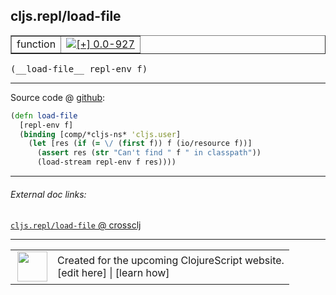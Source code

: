 ## cljs.repl/load-file



 <table border="1">
<tr>
<td>function</td>
<td><a href="https://github.com/cljsinfo/cljs-api-docs/tree/0.0-927"><img valign="middle" alt="[+] 0.0-927" title="Added in 0.0-927" src="https://img.shields.io/badge/+-0.0--927-lightgrey.svg"></a> </td>
</tr>
</table>


 <samp>
(__load-file__ repl-env f)<br>
</samp>

---







Source code @ [github](https://github.com/clojure/clojurescript/blob/r1211/src/clj/cljs/repl.clj#L102-L107):

```clj
(defn load-file
  [repl-env f]
  (binding [comp/*cljs-ns* 'cljs.user]
    (let [res (if (= \/ (first f)) f (io/resource f))]
      (assert res (str "Can't find " f " in classpath"))
      (load-stream repl-env f res))))
```

<!--
Repo - tag - source tree - lines:

 <pre>
clojurescript @ r1211
└── src
    └── clj
        └── cljs
            └── <ins>[repl.clj:102-107](https://github.com/clojure/clojurescript/blob/r1211/src/clj/cljs/repl.clj#L102-L107)</ins>
</pre>

-->

---



###### External doc links:

[`cljs.repl/load-file` @ crossclj](http://crossclj.info/fun/cljs.repl/load-file.html)<br>

---

 <table>
<tr><td>
<img valign="middle" align="right" width="48px" src="http://i.imgur.com/Hi20huC.png">
</td><td>
Created for the upcoming ClojureScript website.<br>
[edit here] | [learn how]
</td></tr></table>

[edit here]:https://github.com/cljsinfo/cljs-api-docs/blob/master/cljsdoc/cljs.repl/load-file.cljsdoc
[learn how]:https://github.com/cljsinfo/cljs-api-docs/wiki/cljsdoc-files

<!--

This information was too distracting to show to readers, but I'll leave it
commented here since it is helpful to:

- pretty-print the data used to generate this document
- and show how to retrieve that data



The API data for this symbol:

```clj
{:ns "cljs.repl",
 :name "load-file",
 :type "function",
 :signature ["[repl-env f]"],
 :source {:code "(defn load-file\n  [repl-env f]\n  (binding [comp/*cljs-ns* 'cljs.user]\n    (let [res (if (= \\/ (first f)) f (io/resource f))]\n      (assert res (str \"Can't find \" f \" in classpath\"))\n      (load-stream repl-env f res))))",
          :title "Source code",
          :repo "clojurescript",
          :tag "r1211",
          :filename "src/clj/cljs/repl.clj",
          :lines [102 107]},
 :full-name "cljs.repl/load-file",
 :full-name-encode "cljs.repl/load-file",
 :history [["+" "0.0-927"]]}

```

Retrieve the API data for this symbol:

```clj
;; from Clojure REPL
(require '[clojure.edn :as edn])
(-> (slurp "https://raw.githubusercontent.com/cljsinfo/cljs-api-docs/catalog/cljs-api.edn")
    (edn/read-string)
    (get-in [:symbols "cljs.repl/load-file"]))
```

-->
